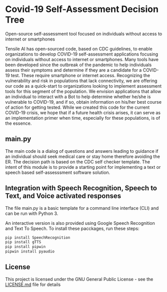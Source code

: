 # Covid-19 Self-Assessment Decision Tree

Open-source self-assessment tool focused on individuals without access to internet or smartphones

Tensile AI has open-sourced code, based on CDC guidelines, to enable organizations to develop COVID-19 self-assessment applications focusing on individuals without access to internet or smartphones. Many tools have been developed since the outbreak of the pandemic to help individuals assess their symptoms and determine if they are a candidate for a COVID-19 test. These require smartphone or internet access. Recognizing the vulnerability and risk in populations that lack connectivity, we are offering our code as a quick-start to organizations looking to implement assessment tools for this segment of the population. We envision applications that allow an individual to interact with a Bot to help determine whether he/she is vulnerable to COVID-19, and if so, obtain information on his/her best course of action for getting tested. While we created this code for the current COVID-19 crisis, we hope that if a future health crisis arises, it can serve as an implementation primer when time, especially for these populations, is of the essence. 

## main.py

The main code is a dialog of questions and answers leading to guidance if an individual should seek medical care or stay home therefore avoiding the ER.  The decision path is based on the CDC self checker template. The intent of this module is to provide a starting point for implementing a text or speech based self-assesssment software solution.

## Integration with Speech Recognition, Speech to Text, and Voice activated responses

The file main.py is a basic template for a command line interface (CLI) and can be run with Python 3.

An interactive version is also provided using Google Speech Recognition and Text To Speech.  To install these pacckages, run these steps:

```python
pip install SpeechRecognition
pip install gTTS
pip install pipwin
pipwin install pyaudio
```

## License

This project is licensed under the GNU General Public License - see the [LICENSE.md](LICENSE.md) file for details
